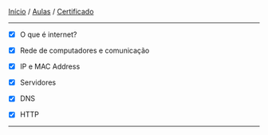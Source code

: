 [Início](https://github.com/Thalyalm/rocketseat-trilha-conectar) /
[Aulas](https://github.com/Thalyalm/rocketseat-trilha-conectar/tree/main/aulas) /
[Certificado](https://github.com/Thalyalm/rocketseat-trilha-conectar/tree/main/certificado)

---

- [x] O que é internet?

- [x] Rede de computadores e comunicação

- [x] IP e MAC Address

- [x] Servidores

- [x] DNS

- [x] HTTP

---